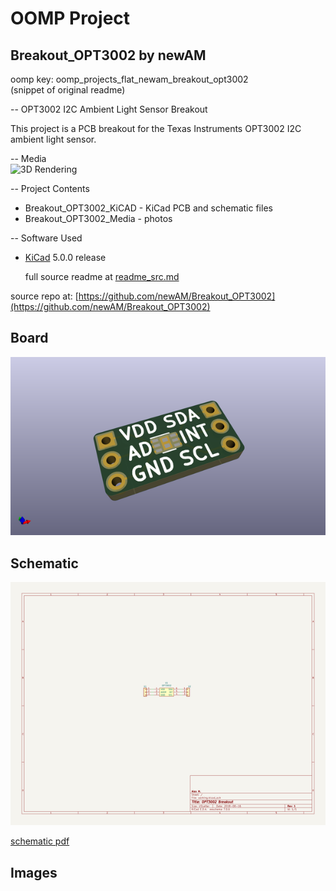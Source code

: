 # OOMP Project  
## Breakout_OPT3002  by newAM  
  
oomp key: oomp_projects_flat_newam_breakout_opt3002  
(snippet of original readme)  
  
-- OPT3002 I2C Ambient Light Sensor Breakout  
  
This project is a PCB breakout for the Texas Instruments OPT3002 I2C ambient light sensor.  
  
-- Media  
![3D Rendering](Breakout_OPT3002_Media/Breakout_OPT3002_Render.png?raw=true)  
  
-- Project Contents  
-  Breakout_OPT3002_KiCAD - KiCad PCB and schematic files  
-  Breakout_OPT3002_Media - photos  
  
-- Software Used  
- [KiCad](http://kicad.org/) 5.0.0 release  
  
  full source readme at [readme_src.md](readme_src.md)  
  
source repo at: [https://github.com/newAM/Breakout_OPT3002](https://github.com/newAM/Breakout_OPT3002)  
## Board  
  
[![working_3d.png](working_3d_600.png)](working_3d.png)  
## Schematic  
  
[![working_schematic.png](working_schematic_600.png)](working_schematic.png)  
  
[schematic pdf](working_schematic.pdf)  
## Images  
